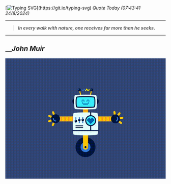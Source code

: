 [![Typing SVG](https://readme-typing-svg.herokuapp.com?font=Press+Start+2P&color=C2F784&size=35&width=900&height=100&lines=Hello+World%2C+I'm+Hung+!)](https://git.io/typing-svg) 
_Quote Today (07:43:41 24/8/2024)_
___
>**_In every walk with nature, one receives far more than he seeks._**
___

## __**_John Muir_**

![RobotDance](src/assets/images/robot-dancing-dribble.gif?style=center)
